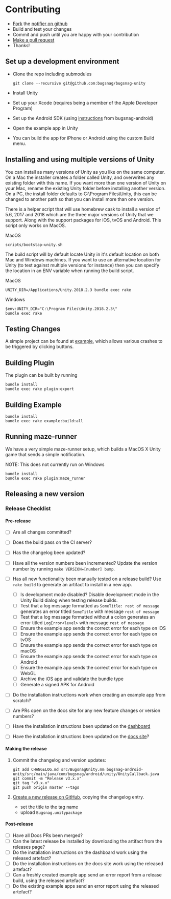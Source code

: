 
# Contributing

- [Fork](https://help.github.com/articles/fork-a-repo) the [notifier on github](https://github.com/bugsnag/bugsnag-android)
- Build and test your changes
- Commit and push until you are happy with your contribution
- [Make a pull request](https://help.github.com/articles/using-pull-requests)
- Thanks!

## Set up a development environment

- Clone the repo including submodules

    ```
    git clone --recursive git@github.com:bugsnag/bugsnag-unity
    ```

- Install Unity
- Set up your Xcode (requires being a member of the Apple Developer Program)
- Set up the Android SDK (using [instructions](https://github.com/bugsnag/bugsnag-android/blob/master/CONTRIBUTING.md) from bugsnag-android)
- Open the example app in Unity
- You can build the app for iPhone or Android using the custom Build menu.

## Installing and using multiple versions of Unity

You can install as many versions of Unity as you like on the same computer. On a Mac the installer creates a folder called Unity, and overwrites any existing folder with this name. If you want more than one version of Unity on your Mac, rename the existing Unity folder before installing another version. On a PC, the install folder defaults to C:\Program Files\Unity, this can be changed to another path so that you can install more than one version.

There is a helper script that will use homebrew cask to install a version of 5.6, 2017 and 2018 which are the three major versions of Unity that we support. Along with the support packages for iOS, tvOS and Android. This script only works on MacOS.

MacOS
```
scripts/bootstap-unity.sh
```

The build script will by default locate Unity in it's default location on both Mac and Windows machines. If you want to use an alternative location for Unity (to test against multiple versions for instance) then you can specify the location in an ENV variable when running the build script.

MacOS
```
UNITY_DIR=/Applications/Unity.2018.2.3 bundle exec rake
```

Windows
```
$env:UNITY_DIR="C:\Program Files\Unity.2018.2.3\"
bundle exec rake
```

## Testing Changes

A simple project can be found at [example](https://github.com/bugsnag/bugsnag-unity/blob/master/example), which allows various crashes to be triggered by clicking buttons.

## Building Plugin

The plugin can be built by running

```
bundle install
bundle exec rake plugin:export
```

## Building Example

```
bundle install
bundle exec rake example:build:all
```

## Running maze-runner

We have a very simple maze-runner setup, which builds a MacOS X Unity game that sends a simple notification.

NOTE: This does not currently run on Windows

```
bundle install
bundle exec rake plugin:maze_runner
```

## Releasing a new version

### Release Checklist

#### Pre-release

- [ ] Are all changes committed?
- [ ] Does the build pass on the CI server?
- [ ] Has the changelog been updated?
- [ ] Have all the version numbers been incremented? Update the version number by running `make VERSION=[number] bump`.
- [ ] Has all new functionality been manually tested on a release build? Use `rake build` to generate an artifact to install in a new app.
  - [ ] Is development mode disabled? Disable development mode in the Unity Build dialog when testing release builds.
  - [ ] Test that a log message formatted as `SomeTitle: rest of message` generates an error titled `SomeTitle` with message `rest of message`
  - [ ] Test that a log message formatted without a colon generates an error titled `LogError<level>` with message `rest of message`
  - [ ] Ensure the example app sends the correct error for each type on iOS
  - [ ] Ensure the example app sends the correct error for each type on tvOS
  - [ ] Ensure the example app sends the correct error for each type on macOS
  - [ ] Ensure the example app sends the correct error for each type on Android
  - [ ] Ensure the example app sends the correct error for each type on WebGL
  - [ ] Archive the iOS app and validate the bundle type
  - [ ] Generate a signed APK for Android
- [ ] Do the installation instructions work when creating an example app from scratch?
- [ ] Are PRs open on the docs site for any new feature changes or version numbers?
- [ ] Have the installation instructions been updated on the [dashboard](https://github.com/bugsnag/bugsnag-website/tree/master/app/views/dashboard/projects/install)
- [ ] Have the installation instructions been updated on the [docs site](https://github.com/bugsnag/docs.bugsnag.com)?


#### Making the release

1. Commit the changelog and version updates:

    ```
    git add CHANGELOG.md src/BugsnagUnity.mm bugsnag-android-unity/src/main/java/com/bugsnag/android/unity/UnityCallback.java
    git commit -m "Release v3.x.x"
    git tag "v3.x.x"
    git push origin master --tags
    ```
2. [Create a new release on GitHub](https://github.com/bugsnag/bugsnag-unity/releases/new), copying the changelog entry.
    * set the title to the tag name
    * upload `Bugsnag.unitypackage`

#### Post-release

- [ ] Have all Docs PRs been merged?
- [ ] Can the latest release be installed by downloading the artifact from the releases page?
- [ ] Do the installation instructions on the dashboard work using the released artefact?
- [ ] Do the installation instructions on the docs site work using the released artefact?
- [ ] Can a freshly created example app send an error report from a release build, using the released artefact?
- [ ] Do the existing example apps send an error report using the released artefact?
